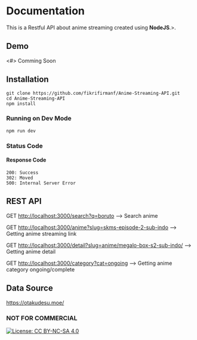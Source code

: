 # Documentation

This is a Restful API about anime streaming created using **NodeJS**.>.

## Demo

<#>
Comming Soon

## Installation

```
git clone https://github.com/fikrifirmanf/Anime-Streaming-API.git
cd Anime-Streaming-API
npm install
```

### Running on Dev Mode

```
npm run dev
```

### Status Code

#### Response Code

```
200: Success
302: Moved
500: Internal Server Error
```

## REST API

GET <http://localhost:3000/search?q=boruto> --> Search anime

GET <http://localhost:3000/anime?slug=skms-episode-2-sub-indo> --> Getting anime streaming link

GET <http://localhost:3000/detail?slug=anime/megalo-box-s2-sub-indo/> --> Getting anime detail

GET <http://localhost:3000/category?cat=ongoing> --> Getting anime category ongoing/complete

## Data Source

<https://otakudesu.moe/>

### NOT FOR COMMERCIAL

[![License: CC BY-NC-SA 4.0](https://img.shields.io/badge/License-CC%20BY--NC--SA%204.0-lightgrey.svg)](http://creativecommons.org/licenses/by-nc-sa/4.0/)
